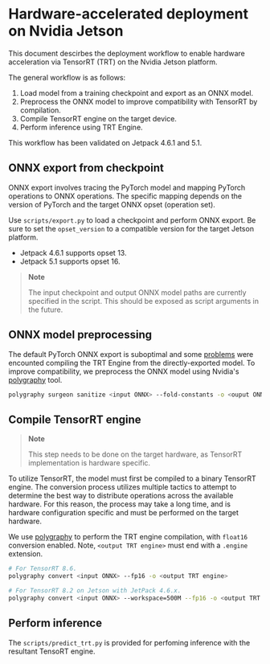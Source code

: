 # Hardware-accelerated deployment on Nvidia Jetson

This document descirbes the deployment workflow to enable hardware acceleration via TensorRT (TRT)
on the Nvidia Jetson platform.

The general workflow is as follows:

1. Load model from a training checkpoint and export as an ONNX model.
2. Preprocess the ONNX model to improve compatibility with TensorRT by compilation.
3. Compile TensorRT engine on the target device.
4. Perform inference using TRT Engine.

This workflow has been validated on Jetpack 4.6.1 and 5.1.

## ONNX export from checkpoint

ONNX export involves tracing the PyTorch model and mapping PyTorch operations to ONNX operations.
The specific mapping depends on the version of PyTorch and the target ONNX opset (operation set).

Use `scripts/export.py` to load a checkpoint and perform ONNX export. Be sure to set the
`opset_version` to a compatible version for the target Jetson platform. 
- Jetpack 4.6.1 supports opset 13.
- Jetpack 5.1 supports opset 16.

> **Note**
>
> The input checkpoint and output ONNX model paths are currently specified in the script. This
> should be exposed as script arguments in the future.

## ONNX model preprocessing

The default PyTorch ONNX export is suboptimal and some
[problems](https://github.com/onnx/onnx-tensorrt/blob/main/docs/faq.md#common-assertion-errors) were
encounted compiling the TRT Engine from the directly-exported model. To improve compatibility, we
preprocess the ONNX model using Nvidia's [polygraphy][polygraphy_git] tool.

[polygraphy_git]: https://github.com/NVIDIA/TensorRT/tree/main/tools/Polygraphy

```sh
polygraphy surgeon sanitize <input ONNX> --fold-constants -o <ouput ONNX>
```

## Compile TensorRT engine

> **Note**
>
> This step needs to be done on the target hardware, as TensorRT implementation is hardware
> specific.

To utilize TensorRT, the model must first be compiled to a binary TensorRT engine. The conversion
process utilizes multiple tactics to attempt to determine the best way to distribute operations
across the available hardware. For this reason, the process may take a long time, and is hardware
configuration specific and must be performed on the target hardware.

We use [polygraphy][polygraphy_git] to perform the TRT engine compilation, with `float16` conversion
enabled. Note, `<output TRT engine>` must end with a `.engine` extension.

```sh
# For TensorRT 8.6.
polygraphy convert <input ONNX> --fp16 -o <output TRT engine>

# For TensorRT 8.2 on Jetson with JetPack 4.6.x.
polygraphy convert <input ONNX> --workspace=500M --fp16 -o <output TRT engine>
```

## Perform inference

The `scripts/predict_trt.py` is provided for perfoming inference with the resultant TensoRT engine.
